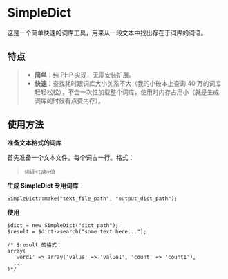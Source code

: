 SimpleDict
==========

这是一个简单快速的词库工具，用来从一段文本中找出存在于词库的词语。

特点
----

> - **简单**：纯 PHP 实现，无需安装扩展。
> - **快速**：查找耗时跟词库大小关系不大（我的小破本上查询 40 万的词库轻轻松松），不会一次性加载整个词库，使用时内存占用小（就是生成词库的时候有点费内存）。

使用方法
--------

**准备文本格式的词库**

首先准备一个文本文件，每个词占一行。格式：
> `词语<tab>值`

**生成 SimpleDict 专用词库**

    SimpleDict::make("text_file_path", "output_dict_path");

**使用**

    $dict = new SimpleDict("dict_path");
    $result = $dict->search("some text here...");
    
    /* $result 的格式：
    array(
      'word1' => array('value' => 'value1', 'count' => 'count1'),
      ...
    )*/


